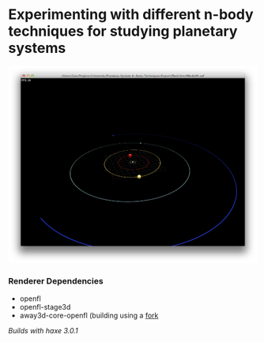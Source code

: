 Experimenting with different n-body techniques for studying planetary systems
==============================

![](/Output%20Images/screenshot%20v0.1.png)

### Renderer Dependencies
* openfl
* openfl-stage3d
* away3d-core-openfl (building using a [fork](r)

*Builds with haxe 3.0.1*

